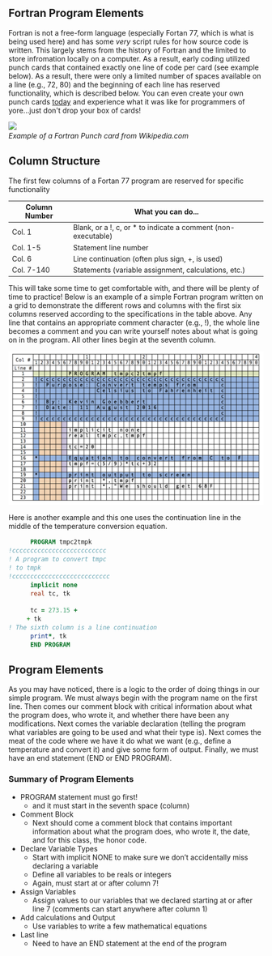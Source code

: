 ## Fortran Program Elements

Fortran is not a free-form language (especially Fortan 77, which is what is being used here) and has some *very* script rules for how source code is written. This largely stems from the history of Fortran and the limited to store infromation locally on a computer. As a result, early coding utilized punch cards that contained exactly one line of code per card (see example below). As a result, there were only a limited number of spaces available on a line (e.g., 72, 80) and the beginning of each line has reserved functionality, which is described below. You can even create your own punch cards [today](http://www.masswerk.at/keypunch/) and experience what it was like for programmers of yore...just don't drop your box of cards!

<!-- ![alt](https://upload.wikimedia.org/wikipedia/commons/5/58/FortranCardPROJ039.agr.jpg) -->
<img src="https://upload.wikimedia.org/wikipedia/commons/5/58/FortranCardPROJ039.agr.jpg" width="500"><br>
*Example of a Fortran Punch card from Wikipedia.com*

## Column Structure

The first few columns of a Fortan 77 program are reserved for specific functionality

| Column Number | What you can do...|
|---------------|-------------------|
| Col. 1   | Blank, or a !, c, or * to indicate a comment (non-executable) |
| Col. 1-5 | Statement line number |
| Col. 6   | Line continuation (often plus sign, +, is used) |
| Col. 7-140 | Statements (variable assignment, calculations, etc.) |

This will take some time to get comfortable with, and there will be plenty of time to practice! Below is an example of a simple Fortran program written on a grid to demonstrate the different rows and columns with the first six columns reserved according to the specifications in the table above. Any line that contains an appropriate comment character (e.g., !), the whole line becomes a comment and you can write yourself notes about what is going on in the program. All other lines begin at the seventh column.

<!--![alt](https://github.com/kgoebber/Met_Computer_Apps/blob/master/fortran_structure/example_Fortran_code.png)-->
<img src="https://github.com/kgoebber/Met_Computer_Apps/blob/master/fortran_structure/example_Fortran_code.png" width=750>

Here is another example and this one uses the continuation line in the middle of the temperature conversion equation.

```fortran
      PROGRAM tmpc2tmpk
!cccccccccccccccccccccccccc
! A program to convert tmpc
! to tmpk
!ccccccccccccccccccccccccccc
      implicit none
      real tc, tk
      
      tc = 273.15 +
     + tk
! The sixth column is a line continuation
      print*, tk
      END PROGRAM
```

## Program Elements

As you may have noticed, there is a logic to the order of doing things in our simple program. We must always begin with the program name on the first line. Then comes our comment block with critical information about what the program does, who wrote it, and whether there have been any modifications. Next comes the variable declaration (telling the program what variables are going to be used and what their type is). Next comes the meat of the code where we have it do what we want (e.g., define a temperature and convert it) and give some form of output. Finally, we must have an end statement (END or END PROGRAM).

### Summary of Program Elements
* PROGRAM statement must go first!
  * and it must start in the seventh space (column)
* Comment Block
  * Next should come a comment block that contains important information about what the program does, who wrote it, the date, and for this class, the honor code.
* Declare Variable Types
  * Start with implicit NONE to make sure we don’t accidentally miss declaring a variable
  * Define all variables to be reals or integers
  * Again, must start at or after column 7!
* Assign Variables
  * Assign values to our variables that we declared starting at or after line 7 (comments can start anywhere after column 1)
* Add calculations and Output
  * Use variables to write a few mathematical equations
* Last line
  * Need to have an END statement at the end of the program
